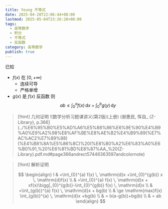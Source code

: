 ```yaml
---
title: Young 不等式
date: 2025-04-28T22:06:44+08:00
lastmod: 2025-05-04T23:26:28+08:00
tags:
  - 高等数学
  - 积分
  - 不等式
  - 反函数
category: 高等数学
publish: true
---
```


已知
- $f(x)$ 在 $[0,+\infty)$
	- 连续可导
	- 严格单增
- $g(x)$ 是 $f(x)$ 反函数
则
$$
ab\le \int_{0}^{a} f(x) \, \mathrm{d}x +\int_{0}^{b} g(y) \, \mathrm{d}y 
$$

>[!hint] 几何证明
>![数学分析习题课讲义(第2版)(上册) (谢惠民, 恽自_ (Z-Library), p.366](../%E6%95%B0%E5%AD%A6%E5%88%86%E6%9E%90%E4%B9%A0%E9%A2%98%E8%AF%BE%E8%AE%B2%E4%B9%89(%E7%AC%AC2%E7%89%88)(%E4%B8%8A%E5%86%8C)%20(%E8%B0%A2%E6%83%A0%E6%B0%91,%20%E6%81%BD%E8%87%AA_%20(Z-Library).pdf.md#page366andrect57446363597andcolornote)

>[!hint] 解析证明
> 
> $$
> \begin{align}
> I & =\int_{0}^{a} f(x) \, \mathrm{d}x +\int_{0}^{g(b)} x \, \mathrm{d}f(x) \\
>  & =\int_{0}^{a} f(x) \, \mathrm{d}x + xf(x)\bigg|_{0}^{g(b)}-\int_{0}^{g(b)} f(x) \, \mathrm{d}x  \\
>  & =\int_{g(b)}^{a} f(x) \, \mathrm{d}x + bg(b) \\
>  & \ge \mathrm{max}f(x) \int_{g(b)}^{a}  \, \mathrm{d}x +bg(b) \\
>  & = b(a-g(b))+bg(b) \\
>  & = ab
> \end{align}
> $$

